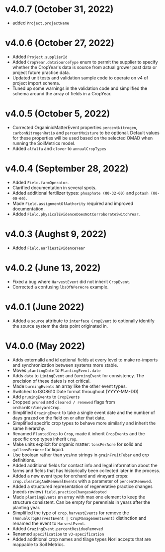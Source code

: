 # v4.0.7 (October 31, 2022)
* added `Project.projectName`

# v4.0.6 (October 27, 2022)
* Added `Project.supplierId`
* Added `CropYear.dataSourceType` enum to permit the supplier to specify whether the CropYear's data is source from actual grower past data or project future practice data.
* Updated unit tests and validation sample code to operate on v4 of project import schema.
* Tuned up some warnings in the validation code and simplified the schema around the array of fields in a CropYear.

# v4.0.5 (October 5, 2022)
* Corrected OrganinicMatterEvent properties `percentNitrogen`, `carbonNitrogenRatio` and `percentMoisture` to be optional.  Default values for these properties will be used based on the selected OMAD when running the SoilMetrics model.
* Added `alfalfa` and `clover` to `annualCropTypes`

# v4.0.4 (September 28, 2022)
* Added `Field.farmOperator`.
* Clarified documentation in several spots.
* Added additional fertilizer types: `phosphate (00-32-00)` and `potash (00-00-60)`.
* Made `Field.assignmentOfAuthority` required and improved documentation.
* Added `Field.physicalEvidenceDoesNotCorroborateSwitchYear`.

# v4.0.3 (Aughst 9, 2022)
* Added `Field.earliestEvidenceYear`

# v4.0.2 (June 13, 2022)
* Fixed a bug where `HarvestEvent` did not inherit `CropEvent`.
* Corrected a confusing `lbsOfNPerAcre` example.

# v4.0.1 (June 2022)

* Added a `source` attribute to `interface CropEvent` to optionally identify the source system
the data point originated in.

# V4.0.0 (May 2022)

 * Adds externalId and id optional fields at every level to make re-imports and synchronization between systems more stable.
 * Moves `plantingDate` to `PlantingEvent.date`
 * Adds `data` to `LimingEvent` and `BurningEvent` for consistency.  The precision of these dates is not critical.
 * Made `burningEvents` an array like the other event types.
 * Switched to ISO8610 Date format throughout (YYYY-MM-DD)
 * Add `pruningEvents` to `CropEvents`
 * Dropped `pruned` and `cleared / renewed` flags from `orchardOrVineyardCrop`.
 * Simplified `GrazingEvent` to take a single event date and the number of days grazed on the field on or after that date.
 * Simplified specific crop types to behave more similarly and inherit the same hierarchy.
 * Renamed `PlantedCrop` to `Crop`, made it inherit `CropEvents` and the specific crop types inherit `Crop`.
 * Make units explicit for organic matter: `tonsPerAcre` for solid and `gallonsPerAcre` for liquid.
 * Use boolean rather than yes/no strings in `grainFruitTuber` and crp definitions.
 * Added additional fields for contact info and legal information about the farms and fields
   that has historically been collected later in the process.
 * Added a new event type for orchard and vineyard crops: `crop.clearingAndRenewalEvents` with a parameter of `percentRenewed`.
 * Added a structured representation of regenerative practice changes (needs review) `field.practiceChangesAdopted`
 * Made `plantingEvents` an array with max one element to keep the structure consistent.  Can be empty for perennials in years after the planting year.
 * Simplified the type of `crop.harvestEvents` for remove the `(AnnualCropHarvestEvent | CropManagementEvent)` distinction and renamed the event to `HarvestEvent`.
 * Added `GrazingEvent.percentResidueRemoved`
 * Renamed `specification` to `v3-specification`
 * Added additional crop names and tilage types Nori accepts that are mappable to Soil Metrics.